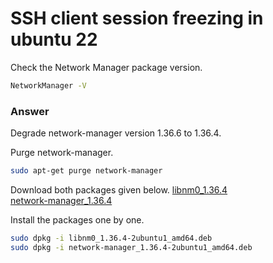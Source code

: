 # SSH client session freezing in ubuntu 22 

Check the Network Manager package version.
```bash
NetworkManager -V
```

### Answer
Degrade network-manager version 1.36.6 to 1.36.4.

Purge network-manager.
```bash
sudo apt-get purge network-manager
```

Download both packages given below.
[libnm0_1.36.4](http://archive.ubuntu.com/ubuntu/pool/main/n/network-manager/libnm0_1.36.4-2ubuntu1_amd64.deb)  
[network-manager_1.36.4](http://kr.archive.ubuntu.com/ubuntu/pool/main/n/network-manager/network-manager_1.36.4-2ubuntu1_amd64.deb)

Install the packages one by one.
```bash
sudo dpkg -i libnm0_1.36.4-2ubuntu1_amd64.deb
sudo dpkg -i network-manager_1.36.4-2ubuntu1_amd64.deb
```
